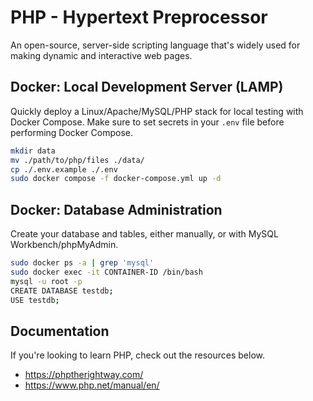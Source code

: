 # PHP - Hypertext Preprocessor

An open-source, server-side scripting language that's widely used for making dynamic and interactive web pages.

## Docker: Local Development Server (LAMP)

Quickly deploy a Linux/Apache/MySQL/PHP stack for local testing with Docker Compose. Make sure to set secrets in your `.env` file before performing Docker Compose.

```bash
mkdir data
mv ./path/to/php/files ./data/
cp ./.env.example ./.env
sudo docker compose -f docker-compose.yml up -d
```

## Docker: Database Administration

Create your database and tables, either manually, or with MySQL Workbench/phpMyAdmin.

```bash
sudo docker ps -a | grep 'mysql'
sudo docker exec -it CONTAINER-ID /bin/bash
mysql -u root -p
CREATE DATABASE testdb;
USE testdb;
```

## Documentation

If you're looking to learn PHP, check out the resources below.

* https://phptherightway.com/
* https://www.php.net/manual/en/
